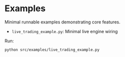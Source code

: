 # Examples

Minimal runnable examples demonstrating core features.

- `live_trading_example.py`: Minimal live engine wiring

Run:
```bash
python src/examples/live_trading_example.py
```
